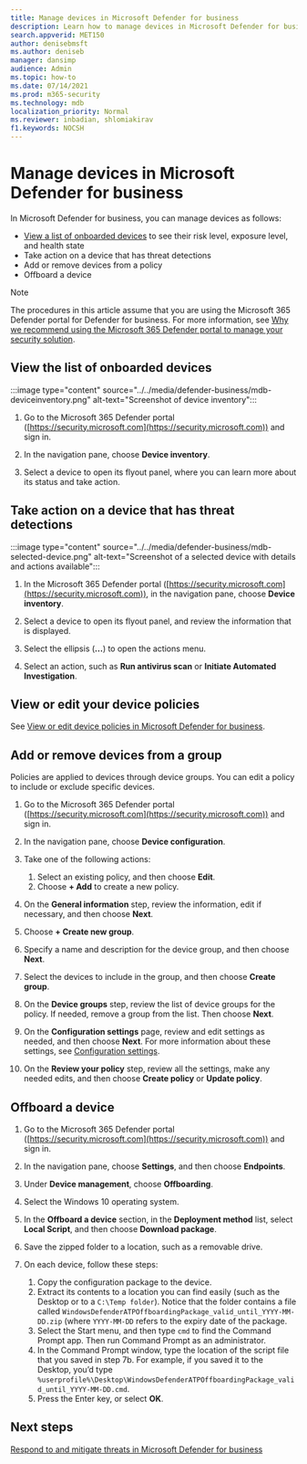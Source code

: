 ```yaml
---
title: Manage devices in Microsoft Defender for business
description: Learn how to manage devices in Microsoft Defender for business
search.appverid: MET150
author: denisebmsft
ms.author: deniseb
manager: dansimp 
audience: Admin
ms.topic: how-to
ms.date: 07/14/2021
ms.prod: m365-security
ms.technology: mdb
localization_priority: Normal
ms.reviewer: inbadian, shlomiakirav
f1.keywords: NOCSH 
---
```


# Manage devices in Microsoft Defender for business

In Microsoft Defender for business, you can manage devices as follows:

- [View a list of onboarded devices](#view-the-list-of-onboarded-devices) to see their risk level, exposure level, and health state
- Take action on a device that has threat detections
- Add or remove devices from a policy
- Offboard a device

> [!NOTE]
> The procedures in this article assume that you are using the Microsoft 365 Defender portal for Defender for business. For more information, see [Why we recommend using the Microsoft 365 Defender portal to manage your security solution](mdb-choose-portal.md#why-we-recommend-using-the-microsoft-365-defender-portal-to-manage-your-security-solution).

## View the list of onboarded devices

:::image type="content" source="../../media/defender-business/mdb-deviceinventory.png" alt-text="Screenshot of device inventory":::

1. Go to the Microsoft 365 Defender portal ([https://security.microsoft.com](https://security.microsoft.com)) and sign in.

2. In the navigation pane, choose **Device inventory**.

3. Select a device to open its flyout panel, where you can learn more about its status and take action. 


## Take action on a device that has threat detections

:::image type="content" source="../../media/defender-business/mdb-selected-device.png" alt-text="Screenshot of a selected device with details and actions available":::

1. In the Microsoft 365 Defender portal ([https://security.microsoft.com](https://security.microsoft.com)), in the navigation pane, choose **Device inventory**. 

2. Select a device to open its flyout panel, and review the information that is displayed.

3. Select the ellipsis (**...**) to open the actions menu. 

4. Select an action, such as **Run antivirus scan** or **Initiate Automated Investigation**. 

## View or edit your device policies

See [View or edit device policies in Microsoft Defender for business](mdb-view-edit-device-policies.md).

## Add or remove devices from a group

Policies are applied to devices through device groups. You can edit a policy to include or exclude specific devices.

1. Go to the Microsoft 365 Defender portal ([https://security.microsoft.com](https://security.microsoft.com)) and sign in.

2. In the navigation pane, choose **Device configuration**. 

3. Take one of the following actions:

   1. Select an existing policy, and then choose **Edit**.
   2. Choose **+ Add** to create a new policy.

4. On the **General information** step, review the information, edit if necessary, and then choose **Next**.

5. Choose **+ Create new group**. 

6. Specify a name and description for the device group, and then choose **Next**.

7. Select the devices to include in the group, and then choose **Create group**.

8. On the **Device groups** step, review the list of device groups for the policy. If needed, remove a group from the list. Then choose **Next**.

9. On the **Configuration settings** page, review and edit settings as needed, and then choose **Next**. For more information about these settings, see [Configuration settings](mdb-configuration-settings.md#configuration-settings-in-microsoft-defender-for-business).

10. On the **Review your policy** step, review all the settings, make any needed edits, and then choose **Create policy** or **Update policy**.

## Offboard a device

1. Go to the Microsoft 365 Defender portal ([https://security.microsoft.com](https://security.microsoft.com)) and sign in.

2. In the navigation pane, choose **Settings**, and then choose **Endpoints**.

3. Under **Device management**, choose **Offboarding**.

4. Select the Windows 10 operating system.

5. In the **Offboard a device** section, in the **Deployment method** list, select **Local Script**, and then choose **Download package**.

6. Save the zipped folder to a location, such as a removable drive.

7. On each device, follow these steps: 

   1. Copy the configuration package to the device.
   2. Extract its contents to a location you can find easily (such as the Desktop or to a `C:\Temp folder`). Notice that the folder contains a file called `WindowsDefenderATPOffboardingPackage_valid_until_YYYY-MM-DD.zip` (where `YYYY-MM-DD` refers to the expiry date of the package.
   3. Select the Start menu, and then type `cmd` to find the Command Prompt app. Then run Command Prompt as an administrator.
   4. In the Command Prompt window, type the location of the script file that you saved in step 7b. For example, if you saved it to the Desktop, you’d type `%userprofile%\Desktop\WindowsDefenderATPOffboardingPackage_valid_until_YYYY-MM-DD.cmd`.
   5. Press the Enter key, or select **OK**.

## Next steps

[Respond to and mitigate threats in Microsoft Defender for business](mdb-respond-mitigate-threats.md)
